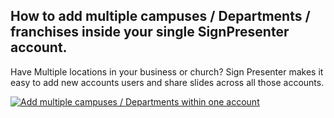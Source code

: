 ## How to add multiple campuses / Departments / franchises inside your single SignPresenter account.

Have Multiple locations in your business or church? Sign Presenter makes it easy to add new accounts users and share slides across all those accounts. 

[![Add multiple campuses / Departments within one account](https://img.youtube.com/vi/e6YDYHp5PiY/0.jpg)](https://www.youtube.com/watch?v=e6YDYHp5PiY)
